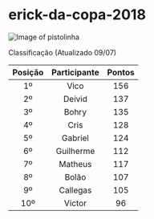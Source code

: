 # erick-da-copa-2018

![Image of pistolinha](https://mhmcdn.ynvolve.net/?w=750&h=450&quality=100&clipping=landscape&url=//manualdohomemmoderno.com.br/files/2018/06/canarinho-pistola-2.jpg&hash=7f6edc49001a3e9253b2fadda408e1719063b87e87407c32ed88525aca2c8318)

Classificação (Atualizado 09/07)

| Posição | Participante | Pontos | 
| :----: | :----: | :----: | 
| 1º | Vico | 156 |
| 2º | Deivid | 137 |
| 3º | Bohry | 135 |
| 4º | Cris | 128 |
| 5º | Gabriel | 124 |
| 6º | Guilherme | 112 |
| 7º | Matheus | 117 |
| 8º | Bolão | 107 |
| 9º | Callegas | 105 |
| 10º | Victor | 96 |






